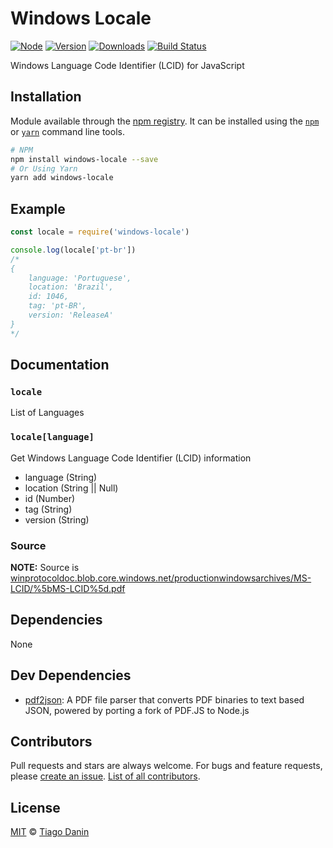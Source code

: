 # Windows Locale

[![Node](https://img.shields.io/node/v/windows-locale.svg?style=flat-square)](https://npmjs.org/package/windows-locale) [![Version](https://img.shields.io/npm/v/windows-locale.svg?style=flat-square)](https://npmjs.org/package/windows-locale) [![Downloads](https://img.shields.io/npm/dt/windows-locale.svg?style=flat-square)](https://npmjs.org/package/windows-locale) [![Build Status](https://app.travis-ci.com/TiagoDanin/Windows-Locale.svg?branch=master)](https://app.travis-ci.com/TiagoDanin/Windows-Locale)

Windows Language Code Identifier (LCID) for JavaScript

## Installation

Module available through the [npm registry](https://www.npmjs.com/). It can be installed using the  [`npm`](https://docs.npmjs.com/getting-started/installing-npm-packages-locally) or [`yarn`](https://yarnpkg.com/en/) command line tools.

```sh
# NPM
npm install windows-locale --save
# Or Using Yarn
yarn add windows-locale
```

## Example

```js
const locale = require('windows-locale')

console.log(locale['pt-br'])
/*
{
	language: 'Portuguese',
	location: 'Brazil',
	id: 1046,
	tag: 'pt-BR',
	version: 'ReleaseA'
}
*/
```

## Documentation

### `locale`
List of Languages

### `locale[language]`
Get Windows Language Code Identifier (LCID) information

- language (String)
- location (String || Null)
- id (Number)
- tag (String)
- version (String)

### Source
**NOTE:** Source is [winprotocoldoc.blob.core.windows.net/productionwindowsarchives/MS-LCID/%5bMS-LCID%5d.pdf](https://winprotocoldoc.blob.core.windows.net/productionwindowsarchives/MS-LCID/%5bMS-LCID%5d.pdf)

## Dependencies

None

## Dev Dependencies

- [pdf2json](https://ghub.io/pdf2json): A PDF file parser that converts PDF binaries to text based JSON, powered by porting a fork of PDF.JS to Node.js

## Contributors

Pull requests and stars are always welcome. For bugs and feature requests, please [create an issue](https://github.com/TiagoDanin/Windows-Locale/issues). [List of all contributors](https://github.com/TiagoDanin/Windows-Locale/graphs/contributors).

## License

[MIT](LICENSE) © [Tiago Danin](https://TiagoDanin.github.io)
